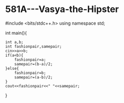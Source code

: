 # 581A---Vasya-the-Hipster
#include <bits/stdc++.h>
using namespace std;


int main(){

    int a,b;
    int fashionpair,samepair;
    cin>>a>>b;
    if(a<b){
        fashionpair=a;
        samepair=(b-a)/2;
    }else{
        fashionpair=b;
        samepair=(a-b)/2;
    }
    cout<<fashionpair<<" "<<samepair;
}
